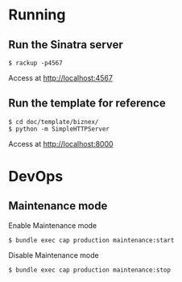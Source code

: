 # Running

## Run the Sinatra server

```shell
$ rackup -p4567
```

Access at [http://localhost:4567](http://localhost:4567)

## Run the template for reference

```shell
$ cd doc/template/biznex/
$ python -m SimpleHTTPServer
```

Access at [http://localhost:8000](http://localhost:8000)

# DevOps

## Maintenance mode

Enable Maintenance mode

```shell
$ bundle exec cap production maintenance:start
```

Disable Maintenance mode

```shell
$ bundle exec cap production maintenance:stop
```
